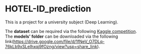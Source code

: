 # HOTEL-ID_prediction
This is a project for a university subject (Deep Learning).

The **dataset** can be required via the following [Kaggle competition](https://www.kaggle.com/competitions/hotel-id-to-combat-human-trafficking-2022-fgvc9/overview).\
The **models' folder** can be downloaded via the following link(https://drive.google.com/file/d/1fNeV_O7DLq-76kLb9xSLeIhxqj9fOzng/view?usp=share_link).
